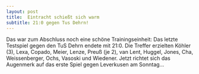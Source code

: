 ```yaml
---
layout: post
title:  Eintracht schießt sich warm
subtitle: 21:0 gegen Tus Dehrn!
---
```


Das war zum Abschluss noch eine schöne Trainingseinheit: Das letzte Testspiel gegen den TuS Dehrn endete mit 21:0. Die Treffer erzielten Köhler (3), Lexa, Copado, Meier, Lenze, Preuß (je 2), van Lent, Huggel, Jones, Cha, Weissenberger, Ochs, Vasoski und Wiedener. Jetzt richtet sich das Augenmerk auf das erste Spiel gegen Leverkusen am Sonntag...


